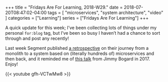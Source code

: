 +++
title = "Fridays Are For Learning, 2018-W29."
date = 2018-07-20T08:47:02-04:00
tags = [
    "microservices", "system architecture", "video"
]
categories = ["Learning"]
series = ["Fridays Are For Learning"]
+++

A quick update for this week; I’ve been collecting lots of things under my
personal `for:blog` tag, but I’ve been so busy I haven’t had a chance to sort
through and post any recently!

Last week Segment published [a retrospective] on their journey from a monolith
to a system based on (literally hundreds of) microservices and then back, and
it reminded me of [this talk] from Jimmy Bogard in 2017. Enjoy!

[a retrospective]: https://segment.com/blog/goodbye-microservices/
[this talk]: https://www.youtube.com/watch?v=gfh-VCTwMw8

{{< youtube gfh-VCTwMw8 >}}

